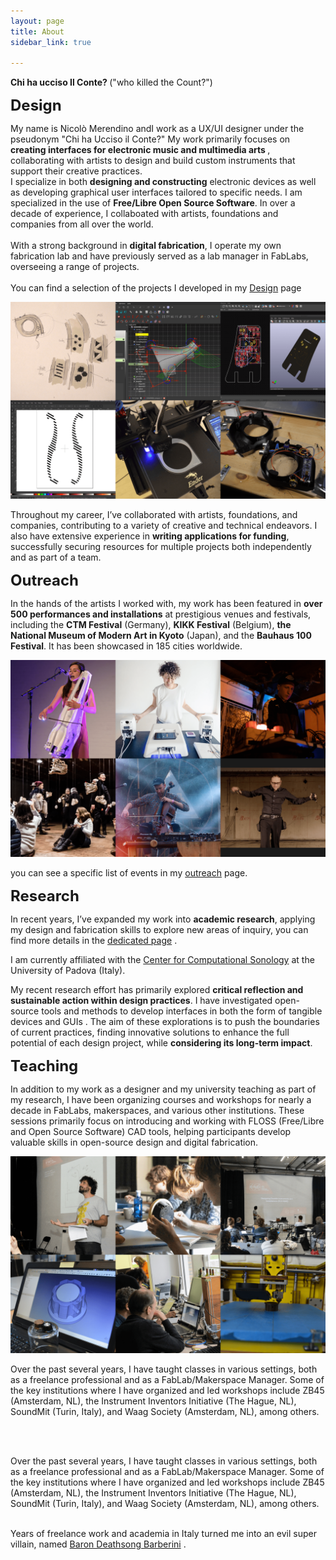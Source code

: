 ```yaml
---
layout: page
title: About 
sidebar_link: true

---
```


<p> <b>Chi ha ucciso Il Conte? </b>
("who killed the Count?")
</p>

 <p> <font size="5"> <b>Design </b> </font> </p>

<p>
My name is Nicolò Merendino andI work as a UX/UI designer under the pseudonym "Chi ha Ucciso il Conte?" My work primarily focuses on <b>creating interfaces for electronic music and multimedia arts </b>, collaborating with artists to design and build custom instruments that support their creative practices. <br>I specialize in both <b>designing and constructing</b> electronic devices as well as developing graphical user interfaces tailored to specific needs.
I am specialized in the use of <b>Free/Libre Open Source Software</b>. In over a decade of experience, I collaboated with artists, foundations and companies from all over the world.
<br><br>
With a strong background in <b>digital fabrication</b>, I operate my own fabrication lab and have previously served as a lab manager in FabLabs, overseeing a range of projects. 
<br><br>
You can find a selection of the projects I developed in my <a href="https://chihauccisoilconte.eu/1design.html" target="_blank"> Design</a> page 

</p>



<img src="img/about1.png" alt="Mountain View">

<p>
Throughout my career, I’ve collaborated with artists, foundations, and companies, contributing to a variety of creative and technical endeavors. I also have extensive experience in <b>writing applications for funding</b>, successfully securing resources for multiple projects both independently and as part of a team.
</p>

 <p> <font size="5"> <b>Outreach </b> </font> </p>

<p>
In the hands of the artists I worked with, my work has been featured in <b>over 500 performances and installations</b> at prestigious venues and
festivals, including the <b>CTM Festival</b> (Germany), <b>KIKK Festival</b> (Belgium), <b>the National Museum of
Modern Art in Kyoto</b> (Japan), and the <b>Bauhaus 100 Festival</b>. It has been showcased in 185 cities
worldwide. 
</p>

<img src="img/about3.png" alt="Mountain View">

<p>
you can see a specific list of events in my <a href="https://chihauccisoilconte.eu/3outreach.html" target="_blank"> outreach</a> page.  
</p>


<p> <font size="5"> <b>Research </b> </font> </p>

<p>
In recent years, I’ve expanded my work into <b>academic research</b>, applying my design and fabrication skills to explore new areas of inquiry, you can find more details in the <a href="https://chihauccisoilconte.eu/2research.html" target="_blank"> dedicated page</a> . 
</p>
<p>
I am currently affiliated with the <a href="https://csc.dei.unipd.it/" target="_blank">Center for Computational Sonology</a>  at the University of Padova (Italy).
</p>

<p>
My recent research effort has primarily explored <b>critical reflection and sustainable action within design practices</b>. I have investigated open-source tools and methods to develop interfaces in both the form of tangible devices and GUIs . The aim of these explorations is to push the boundaries of current practices, finding innovative solutions to enhance the full potential of each design project, while <b>considering its long-term impact</b>.
</p>




 <p> <font size="5"> <b>Teaching </b> </font> </p>



<p>
In addition to my work as a designer and my university teaching as part of my research, I have been organizing courses and workshops for nearly a decade in FabLabs, makerspaces, and various other institutions. These sessions primarily focus on introducing and working with FLOSS (Free/Libre and Open Source Software) CAD tools, helping participants develop valuable skills in open-source design and digital fabrication.
</p>


<img src="img/about2.png" alt="Mountain View">


<p>
Over the past several years, I have taught classes in various settings, both as a freelance professional and as a FabLab/Makerspace Manager. Some of the key institutions where I have organized and led workshops include ZB45 (Amsterdam, NL), the Instrument Inventors Initiative (The Hague, NL), SoundMit (Turin, Italy), and Waag Society (Amsterdam, NL), among others.<br><br>
</p>

<p> <br> </p>

<p>
Over the past several years, I have taught classes in various settings, both as a freelance professional and as a FabLab/Makerspace Manager. Some of the key institutions where I have organized and led workshops include ZB45 (Amsterdam, NL), the Instrument Inventors Initiative (The Hague, NL), SoundMit (Turin, Italy), and Waag Society (Amsterdam, NL), among others.<br><br>
</p>

<p>
Years of freelance work and academia in Italy turned me into an evil super villain, named <a href="https://chihauccisoilconte.eu/7barondeathsongbarberini.html" target="_blank">Baron Deathsong Barberini</a> . 
</p>
